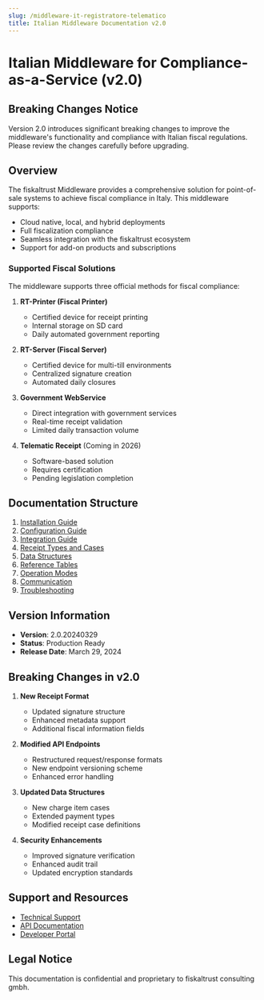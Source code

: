 ```yaml
---
slug: /middleware-it-registratore-telematico
title: Italian Middleware Documentation v2.0
---
```


# Italian Middleware for Compliance-as-a-Service (v2.0)

## Breaking Changes Notice

Version 2.0 introduces significant breaking changes to improve the middleware's functionality and compliance with Italian fiscal regulations. Please review the changes carefully before upgrading.

## Overview

The fiskaltrust Middleware provides a comprehensive solution for point-of-sale systems to achieve fiscal compliance in Italy. This middleware supports:

- Cloud native, local, and hybrid deployments
- Full fiscalization compliance
- Seamless integration with the fiskaltrust ecosystem
- Support for add-on products and subscriptions

### Supported Fiscal Solutions

The middleware supports three official methods for fiscal compliance:

1. **RT-Printer (Fiscal Printer)**
   - Certified device for receipt printing
   - Internal storage on SD card
   - Daily automated government reporting

2. **RT-Server (Fiscal Server)**
   - Certified device for multi-till environments
   - Centralized signature creation
   - Automated daily closures

3. **Government WebService**
   - Direct integration with government services
   - Real-time receipt validation
   - Limited daily transaction volume

4. **Telematic Receipt** (Coming in 2026)
   - Software-based solution
   - Requires certification
   - Pending legislation completion

## Documentation Structure

1. [Installation Guide](installation/README.md)
2. [Configuration Guide](configuration/README.md)
3. [Integration Guide](cash-register-integration/README.md)
4. [Receipt Types and Cases](receipt-case-definitions/README.md)
5. [Data Structures](data-structures/README.md)
6. [Reference Tables](reference-tables/README.md)
7. [Operation Modes](operation-modes/README.md)
8. [Communication](communication/README.md)
9. [Troubleshooting](troubleshooting/README.md)

## Version Information

- **Version**: 2.0.20240329
- **Status**: Production Ready
- **Release Date**: March 29, 2024

## Breaking Changes in v2.0

1. **New Receipt Format**
   - Updated signature structure
   - Enhanced metadata support
   - Additional fiscal information fields

2. **Modified API Endpoints**
   - Restructured request/response formats
   - New endpoint versioning scheme
   - Enhanced error handling

3. **Updated Data Structures**
   - New charge item cases
   - Extended payment types
   - Modified receipt case definitions

4. **Security Enhancements**
   - Improved signature verification
   - Enhanced audit trail
   - Updated encryption standards

## Support and Resources

- [Technical Support](https://support.fiskaltrust.cloud)
- [API Documentation](https://docs.fiskaltrust.cloud)
- [Developer Portal](https://portal.fiskaltrust.cloud)

## Legal Notice

This documentation is confidential and proprietary to fiskaltrust consulting gmbh. 